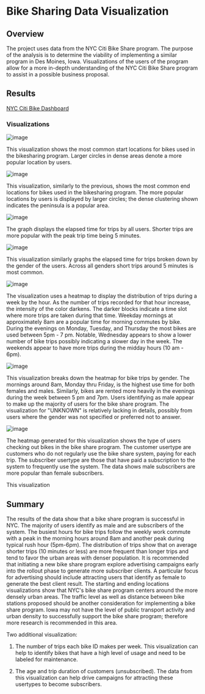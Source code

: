 # Bike Sharing Data Visualization

## Overview

The project uses data from the NYC Citi Bike Share program. The purpose of the analysis is to determine the viability of implementing a similar program in Des Moines, Iowa. Visualizations of the users of the program allow for a more in-depth understanding of the NYC Citi Bike Share program to assist in a possible business proposal.


## Results
[NYC Citi Bike Dashboard](https://public.tableau.com/shared/7T4378QWM?:display_count=n&:origin=viz_share_link) 




###  Visualizations

![image](https://github.com/courtneysims/Bikesharing/blob/baa2d2af578bd488cdb8bc00a0b8cbfea4bdea8b/Resources/clusters_start_locations.PNG)

This visualization shows the most common start locations for bikes used in the bikesharing program. Larger circles in dense areas denote a more popular location by users.

![image](https://github.com/courtneysims/Bikesharing/blob/baa2d2af578bd488cdb8bc00a0b8cbfea4bdea8b/Resources/cluster_end_locations.PNG)

This visualization, similarly to the previous, shows the most common end locations for bikes used in the bikesharing program. The more popular locations by users is displayed by larger circles; the dense clustering shown indicates the peninsula is a popular area.

![image](https://github.com/courtneysims/Bikesharing/blob/baa2d2af578bd488cdb8bc00a0b8cbfea4bdea8b/Resources/tripduration.PNG)

The graph displays the elapsed time for trips by all users. Shorter trips are more popular with the peak trip time being 5 minutes.

![image](https://github.com/courtneysims/Bikesharing/blob/baa2d2af578bd488cdb8bc00a0b8cbfea4bdea8b/Resources/tripduration_by_gender.PNG)

This visualization similarly graphs the elapsed time for trips broken down by the gender of the users. Across all genders short trips around 5 minutes is most common. 

![image](https://github.com/courtneysims/Bikesharing/blob/baa2d2af578bd488cdb8bc00a0b8cbfea4bdea8b/Resources/Hours_starttime.PNG)

The visualization uses a heatmap to display the distribution of trips during a week by the hour. As the number of trips recorded for that hour increase, the intensity of the color darkens. The darker blocks indicate a time slot where more trips are taken during that time. Weekday mornings at approximately 8am are a popular time for morning commutes by bike. During the evenings on Monday, Tuesday, and Thursday the most bikes are used between 5pm - 7 pm. Notable, Wednesday appears to show a lower number of bike trips possibly indicating a slower day in the week. The weekends appear to have more trips during the midday hours (10 am - 6pm).

![image](https://github.com/courtneysims/Bikesharing/blob/baa2d2af578bd488cdb8bc00a0b8cbfea4bdea8b/Resources/weekday_trips_by_gender_hourly.PNG)

This visualization breaks down the heatmap for bike trips by gender. The mornings around 8am, Monday thru Friday, is the highest use time for both females and males. Similarly, bikes are rented more heavily in the evenings during the week between 5 pm and 7pm. Users identifying as male appear to make up the majority of users for the bike share program. The visualization for "UNKNOWN" is relatively lacking in details, possibly from users where the gender was not specified or preferred not to answer. 

![image](https://github.com/courtneysims/Bikesharing/blob/d6aa310c59cd1367ded109a033340e5a1ddfa6c9/Resources/usertype_weekly_trips.PNG)

The heatmap generated for this visualization shows the type of users checking out bikes in the bike share program. The customer usertype are customers who do not regularly use the bike share system, paying for each trip. The subscriber usertype are those that have paid a subscription to the system to frequently use the system. The data shows male subscribers are more popular than female subscribers.

This visualization 


## Summary

The results of the data show that a bike share program is successful in NYC. The majority of users identify as male and are subscribers of the system. The busiest hours for bike trips follow the weekly work commute with a peak in the morning hours around 8am and another peak during typical rush hour (5pm-6pm). The distribution of trips show that on average shorter trips (10 minutes or less) are more frequent than longer trips and tend to favor the urban areas with denser population. It is recommended that initiating a new bike share program explore advertising campaigns early into the rollout phase to generate more subscriber clients. A particular focus for advertising should include attracting users that identify as female to generate the best client result. The starting and ending locations visualizations show that NYC's bike share program centers around the more densely urban areas. The traffic level as well as distance between bike stations proposed should be another consideration for implementing a bike share program. Iowa may not have the level of public transport activity and urban density to successfully support the bike share program; therefore more research is recommended in this area. 

Two additional visualization:

1.  The number of trips each bike ID makes per week. This visualization can help to identify bikes that have a high level of usage and need to be labeled for maintenance. 

2. The age and trip duration of customers (unsubscribed). The data from this visualization can help drive campaigns for attracting these usertypes to become subscribers. 
